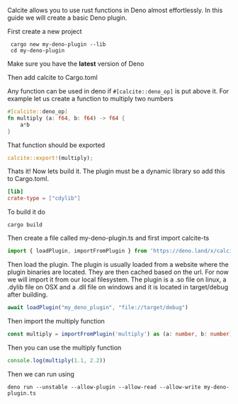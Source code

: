 Calcite allows you to use rust functions in Deno almost effortlessly. In this guide we will create a basic Deno plugin.

First create a new project
```
 cargo new my-deno-plugin --lib
 cd my-deno-plugin
```

Make sure you have the __latest__ version of Deno

Then add calcite to Cargo.toml

Any function can be used in deno if `#[calcite::deno_op]` is put above it.
For example let us create a function to multiply two numbers
```rust
#[calcite::deno_op]
fn multiply (a: f64, b: f64) -> f64 {
    a*b
}
```

That function should be exported
```rust
calcite::export!(multiply);
```
Thats it!
Now lets build it. The plugin must be a dynamic library so add this to Cargo.toml.
```toml
[lib]
crate-type = ["cdylib"]
``` 
To build it do 
```
cargo build
```

Then create a file called my-deno-plugin.ts and first import calcite-ts 
```ts
import { loadPlugin, importFromPlugin } from 'https://deno.land/x/calcite@2.1/calcite.ts';
```

Then load the plugin. The plugin is usually loaded from a website where the plugin binaries are located. They are then cached based on the url. For now we will import it from our local filesystem. The plugin is a .so file on linux, a .dylib file on OSX and a .dll file on windows and it is located in target/debug after building.
```ts
await loadPlugin("my_deno_plugin", "file://target/debug")
```

Then import the multiply function
```ts
const multiply = importFromPlugin('multiply') as (a: number, b: number) => number
```

Then you can use the multiply function
```ts
console.log(multiply(1.1, 2.2))
```

Then we can run using
```
deno run --unstable --allow-plugin --allow-read --allow-write my-deno-plugin.ts
```

